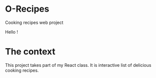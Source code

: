 # O-Recipes
Cooking recipes web project

Hello ! 

# The context
This project takes part of my React class. It is interactive list of delicious cooking recipes.

